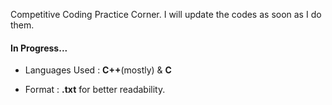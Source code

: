 Competitive Coding Practice Corner.
I will update the codes as soon as I do them.
#### In Progress...
- Languages Used : **C++**(mostly) & **C**

- Format : **.txt** for better readability.
